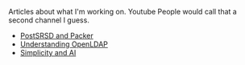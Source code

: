 Articles about what I'm working on. Youtube People would call that a second channel I guess.

 * [PostSRSD and Packer](postfixsrsd-and-packer.md)
 * [Understanding OpenLDAP](understanding-openldap.md)
 * [Simplicity and AI](simplicity-and-ai.md)
